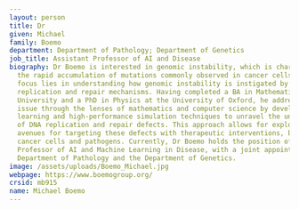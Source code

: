 ```yaml
---
layout: person
title: Dr
given: Michael
family: Boemo
department: Department of Pathology; Department of Genetics
job_title: Assistant Professor of AI and Disease
biography: Dr Boemo is interested in genomic instability, which is characterised by
  the rapid accumulation of mutations commonly observed in cancer cells. His particular
  focus lies in understanding how genomic instability is instigated by defective DNA
  replication and repair mechanisms. Having completed a BA in Mathematics at Rutgers
  University and a PhD in Physics at the University of Oxford, he addresses this complex
  issue through the lenses of mathematics and computer science by developing machine
  learning and high-performance simulation techniques to unravel the underlying causes
  of DNA replication and repair defects. This approach allows for exploring novel
  avenues for targeting these defects with therapeutic interventions, both in human
  cancer cells and pathogens. Currently, Dr Boemo holds the position of Assistant
  Professor of AI and Machine Learning in Disease, with a joint appointment in the
  Department of Pathology and the Department of Genetics.
image: /assets/uploads/Boemo_Michael.jpg
webpage: https://www.boemogroup.org/
crsid: mb915
name: Michael Boemo
---
```

